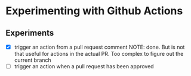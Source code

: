 # Experimenting with Github Actions

## Experiments
- [x] trigger an action from a pull request comment
        NOTE: done. But is not that useful for actions in the actual PR. Too complex to figure out the current branch
- [ ] trigger an action when a pull request has been approved
